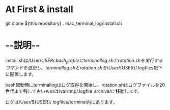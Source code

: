 # At First & install

git clone ${this repository}
. mac_terminal_log/install.sh

# --説明--
install.shは/User/${USER}/.bash_profileにterminallog.shとrotation.shを実行するコマンドを追記し、
terminallog.shとrotation.shを/User/${USER}/.logfiles配下に配置します。

bash起動時にterminallogはログ取得を開始し、rotation.shはログファイルを20世代まで残して古いものは/var/tmp/.logfile_archive/に移動します。

ログは/User/${USER}/.logfiles/terminal内にあります。
